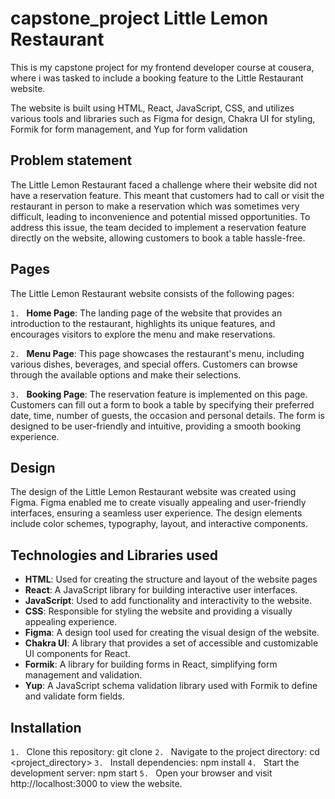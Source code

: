 # capstone_project Little Lemon Restaurant
This is my capstone project for my frontend developer course at cousera, where i was tasked to include a booking feature to the Little Restaurant website.

The website is built using HTML, React, JavaScript, CSS, and utilizes various tools and libraries such as Figma for design, Chakra UI for styling, Formik for form management, and Yup for form validation

## Problem statement

The Little Lemon Restaurant faced a challenge where their website did not have a reservation feature. This meant that customers had to call or visit the restaurant in person to make a reservation which was sometimes very difficult, leading to inconvenience and potential missed opportunities. To address this issue, the team decided to implement a reservation feature directly on the website, allowing customers to book a table hassle-free.

## Pages
The Little Lemon Restaurant website consists of the following pages:

`1. ` **Home Page**: The landing page of the website that provides an introduction to the restaurant, highlights its unique features, and encourages visitors to explore the menu and make reservations.

`2. ` **Menu Page**: This page showcases the restaurant's menu, including various dishes, beverages, and special offers. Customers can browse through the available options and make their selections.
 
`3. ` **Booking Page**: The reservation feature is implemented on this page. Customers can fill out a form to book a table by specifying their preferred date, time, number of guests, the occasion and personal details. The form is designed to be user-friendly and intuitive, providing a smooth booking experience.

## Design
The design of the Little Lemon Restaurant website was created using Figma. Figma enabled me to create visually appealing and user-friendly interfaces, ensuring a seamless user experience. The design elements include color schemes, typography, layout, and interactive components.

## Technologies and Libraries used
- **HTML**: Used for creating the structure and layout of the website pages
- **React**: A JavaScript library for building interactive user interfaces.
- **JavaScript**: Used to add functionality and interactivity to the website.
- **CSS**: Responsible for styling the website and providing a visually appealing experience.
- **Figma**: A design tool used for creating the visual design of the website.
- **Chakra UI**: A library that provides a set of accessible and customizable UI components for React.
- **Formik**: A library for building forms in React, simplifying form management and validation.
- **Yup**: A JavaScript schema validation library used with Formik to define and validate form fields.

## Installation
`1. ` Clone this repository: 
      git clone 
`2. ` Navigate to the project directory: 
      cd <project_directory>
`3. ` Install dependencies: npm install
`4. ` Start the development server: npm start
`5. ` Open your browser and visit http://localhost:3000 to view the website.



